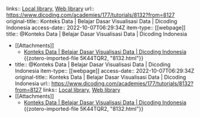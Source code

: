 links:: [Local library](zotero://select/library/items/DGJ534ZY), [Web library](https://www.zotero.org/users/9756735/items/DGJ534ZY)
url:: https://www.dicoding.com/academies/177/tutorials/8132?from=8127
original-title:: Konteks Data | Belajar Dasar Visualisasi Data | Dicoding Indonesia
access-date:: 2022-10-07T06:29:34Z
item-type:: [[webpage]]
title:: @Konteks Data | Belajar Dasar Visualisasi Data | Dicoding Indonesia

- [[Attachments]]
	- [Konteks Data | Belajar Dasar Visualisasi Data | Dicoding Indonesia](https://www.dicoding.com/academies/177/tutorials/8132?from=8127) {{zotero-imported-file 5K44TQR2, "8132.html"}}
- title:: @Konteks Data | Belajar Dasar Visualisasi Data | Dicoding Indonesia
  item-type:: [[webpage]]
  access-date:: 2022-10-07T06:29:34Z
  original-title:: Konteks Data | Belajar Dasar Visualisasi Data | Dicoding Indonesia
  url:: https://www.dicoding.com/academies/177/tutorials/8132?from=8127
  links:: [Local library](zotero://select/library/items/DGJ534ZY), [Web library](https://www.zotero.org/users/9756735/items/DGJ534ZY)
- [[Attachments]]
	- [Konteks Data | Belajar Dasar Visualisasi Data | Dicoding Indonesia](https://www.dicoding.com/academies/177/tutorials/8132?from=8127) {{zotero-imported-file 5K44TQR2, "8132.html"}}